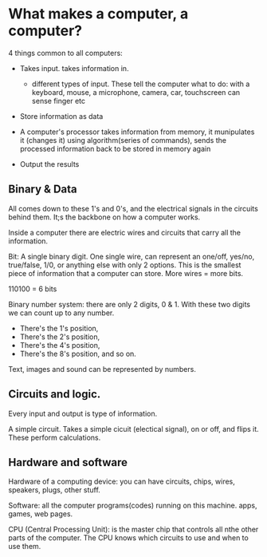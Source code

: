 # **What makes a computer, a computer?**
4 things common to all computers:

- Takes input. takes information in.
    - different types of input. These tell the computer what to do: with a keyboard, mouse, a microphone, camera, car, touchscreen can sense finger  etc 

- Store information as data
        
- A computer's processor takes information from   memory, it munipulates it (changes it) using algorithm(series of commands), sends the processed information back to be stored in memory again

- Output the results


## **Binary & Data**

All comes down to these 1's and 0's, and the electrical signals in the circuits behind them. It;s the backbone on how a computer works.

Inside a computer there are electric wires and circuits that carry all the information.

Bit: A single binary digit. One single wire, can represent an one/off, yes/no, true/false, 1/0, or anything else with only 2 options. This is the smallest piece of information that a computer can store. More wires = more bits.

110100 = 6 bits

Binary number system: there are only 2 digits, 0 & 1. With these two digits we can count up to any number. 

- There's the 1's position, 
- There's the 2's position,
- There's the 4's position,
- There's the 8's position, and so on.

Text, images and sound can be represented by numbers.  

## **Circuits and logic.**
Every input and output is type of information. 

A simple circuit. Takes a simple cicuit (electical signal), on or off, and flips it. These perform calculations. 

## **Hardware and software**

Hardware of a computing device: you can have circuits, chips, wires, speakers, plugs, other stuff. 

Software: all the computer programs(codes) running on this machine. apps, games, web pages.

CPU (Central Processing Unit): is the master chip that controls all nthe other parts of the computer. The CPU knows which circuits to use and when to use them. 
